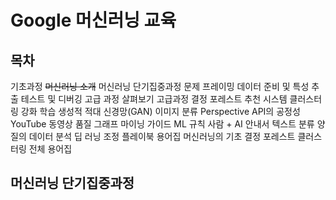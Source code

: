 # Google 머신러닝 교육

## 목차

기초과정
    ~~머신러닝 소개~~
    머신러닝 단기집중과정
    문제 프레이밍
    데이터 준비 및 특성 추출
    테스트 및 디버깅
    고급 과정 살펴보기
고급과정
    결정 포레스트
    추천 시스템
    클러스터링
    강화 학습
    생성적 적대 신경망(GAN)
    이미지 분류
    Perspective API의 공정성
    YouTube 동영상 품질
    그래프 마이닝
가이드
    ML 규칙
    사람 + AI 안내서
    텍스트 분류
    양질의 데이터 분석
    딥 러닝 조정 플레이북
용어집
    머신러닝의 기초
    결정 포레스트
    클러스터링
    전체 용어집

## 머신러닝 단기집중과정


